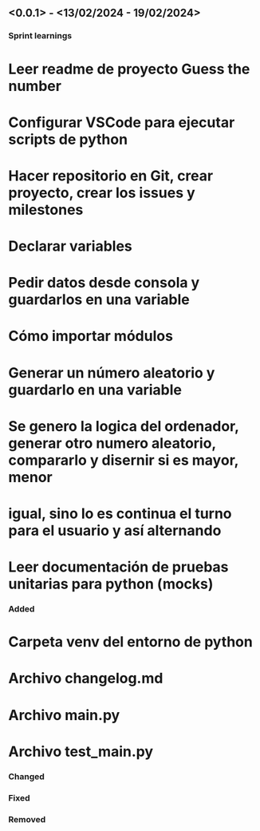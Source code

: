 ## <0.0.1> - <13/02/2024 - 19/02/2024>

### Sprint learnings

# Leer readme de proyecto Guess the number
# Configurar VSCode para ejecutar scripts de python
# Hacer repositorio en Git, crear proyecto, crear los issues y milestones
# Declarar variables
# Pedir datos desde consola y guardarlos en una variable
# Cómo importar módulos
# Generar un número aleatorio y guardarlo en una variable
# Se genero la logica del ordenador, generar otro numero aleatorio, compararlo y disernir si es mayor, menor
# igual, sino lo es continua el turno para el usuario y así alternando
# Leer documentación de pruebas unitarias para python (mocks)

### Added

# Carpeta venv del entorno de python
# Archivo changelog.md
# Archivo main.py
# Archivo test_main.py

### Changed

### Fixed

### Removed
